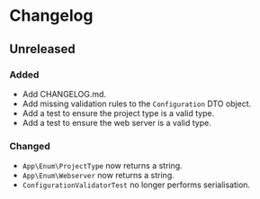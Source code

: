# Changelog

## Unreleased

### Added

* Add CHANGELOG.md.
* Add missing validation rules to the `Configuration` DTO object.
* Add a test to ensure the project type is a valid type.
* Add a test to ensure the web server is a valid type.

### Changed

* `App\Enum\ProjectType` now returns a string.
* `App\Enum\Webserver` now returns a string.
* `ConfigurationValidatorTest` no longer performs serialisation.
